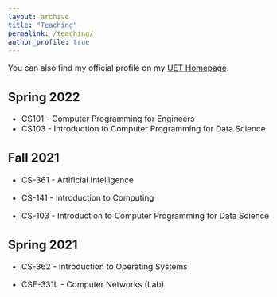 ```yaml
---
layout: archive
title: "Teaching"
permalink: /teaching/
author_profile: true
---
```


<style type="text/css">
  body{
  font-size: 12pt;
}
</style>

You can also find my official profile on my [UET Homepage](https://www.uet.edu.pk/faculties/facultiesinfo/facultyinfo?fac_id=1368).
  
Spring 2022
------
* CS101 -  <font size="3">Computer Programming for Engineers</font> 
* CS103 -  Introduction to Computer Programming for Data Science
<!--   * This course introduces the fundamental problems of computer
    networking, from sending bits over wires to running distributed applications. -->
    
Fall 2021
------
* CS-361 - Artificial Intelligence
<!--   * This is an introductory course in Artificial Intelligence. It includes introduction to A.I, 
  Intelligent Agent, Searching, Game Playing and Basics of Machine learning. -->
  
* CS-141 - Introduction to Computing
<!--   * This broad-based, entry-level course provides a general overview of the main concepts in
  computing. Topics studied include the history and evolution of computers, central processing
  unit, data storage, input/output devices, multimedia, operating systems, programming languages,
  networking, data structures and File Management. -->

* CS-103 - Introduction to Computer Programming for Data Science
<!--   * This is a basic introduction to Python programming for Data Science. The course covers basics of
  python including data types, conditional statements, loops, data structures and exception handling. -->

Spring 2021
------
* CS-362 - Introduction to Operating Systems
<!--   * This is designed to be the first undergraduate level course with the main objective of teaching
  students the concepts and principles that underlie the design and implementation of
  operating system. -->

* CSE-331L - Computer Networks (Lab)
<!--   * This course introduces the fundamental problems of computer
  networking, from sending bits over wires to running distributed applications. -->
  
